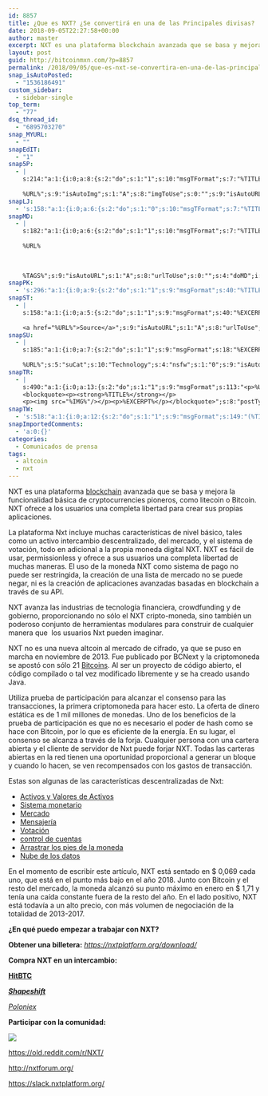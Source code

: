 ```yaml
---
id: 8857
title: ¿Que es NXT? ¿Se convertirá en una de las Principales divisas?
date: 2018-09-05T22:27:58+00:00
author: master
excerpt: NXT es una plataforma blockchain avanzada que se basa y mejora la funcionalidad básica de cryptocurrencies pioneros, como litecoin o Bitcoin. NXT ofrece a los usuarios una completa libertad para crear sus propias aplicaciones.
layout: post
guid: http://bitcoinmxn.com/?p=8857
permalink: /2018/09/05/que-es-nxt-se-convertira-en-una-de-las-principales-divisas/
snap_isAutoPosted:
  - "1536186491"
custom_sidebar:
  - sidebar-single
top_term:
  - "77"
dsq_thread_id:
  - "6895703270"
snap_MYURL:
  - ""
snapEdIT:
  - "1"
snap5P:
  - |
    s:214:"a:1:{i:0;a:8:{s:2:"do";s:1:"1";s:10:"msgTFormat";s:7:"%TITLE%";s:9:"msgFormat";s:18:"%EXCERPT%
    
    %URL%";s:9:"isAutoImg";s:1:"A";s:8:"imgToUse";s:0:"";s:9:"isAutoURL";s:1:"A";s:8:"urlToUse";s:0:"";s:4:"do5P";i:0;}}";
snapLJ:
  - 's:158:"a:1:{i:0;a:6:{s:2:"do";s:1:"0";s:10:"msgTFormat";s:7:"%TITLE%";s:9:"msgFormat";s:9:"%EXCERPT%";s:9:"isAutoURL";s:1:"A";s:8:"urlToUse";s:0:"";s:4:"doLJ";i:0;}}";'
snapMD:
  - |
    s:182:"a:1:{i:0;a:6:{s:2:"do";s:1:"1";s:10:"msgTFormat";s:7:"%TITLE%";s:9:"msgFormat";s:32:"%EXCERPT%
    
    %URL%
    
    
    
    %TAGS%";s:9:"isAutoURL";s:1:"A";s:8:"urlToUse";s:0:"";s:4:"doMD";i:0;}}";
snapPK:
  - 's:296:"a:1:{i:0;a:9:{s:2:"do";s:1:"1";s:9:"msgFormat";s:40:"%TITLE% - %URL% #bitcoin #mexico #crypto";s:9:"isAutoURL";s:1:"A";s:8:"urlToUse";s:0:"";s:4:"doPK";i:0;s:8:"isPosted";s:1:"1";s:4:"pgID";i:1386877444;s:7:"postURL";s:30:"https://www.plurk.com/p/mxplhg";s:5:"pDate";s:19:"2018-09-05 22:28:08";}}";'
snapST:
  - |
    s:158:"a:1:{i:0;a:5:{s:2:"do";s:1:"1";s:9:"msgFormat";s:40:"%EXCERPT%
    
    <a href="%URL%">Source</a>";s:9:"isAutoURL";s:1:"A";s:8:"urlToUse";s:0:"";s:4:"doST";i:0;}}";
snapSU:
  - |
    s:185:"a:1:{i:0;a:7:{s:2:"do";s:1:"1";s:9:"msgFormat";s:18:"%EXCERPT%
    
    %URL%";s:5:"suCat";s:10:"Technology";s:4:"nsfw";s:1:"0";s:9:"isAutoURL";s:1:"A";s:8:"urlToUse";s:0:"";s:4:"doSU";i:0;}}";
snapTR:
  - |
    s:490:"a:1:{i:0;a:13:{s:2:"do";s:1:"1";s:9:"msgFormat";s:113:"<p>%URL%</p>
    <blockquote><p><strong>%TITLE%</strong></p>
    <p><img src="%IMG%"/></p><p>%EXCERPT%</p></blockquote>";s:8:"postType";s:1:"T";s:10:"msgTFormat";s:7:"%TITLE%";s:9:"isAutoImg";s:1:"A";s:8:"imgToUse";s:0:"";s:9:"isAutoURL";s:1:"A";s:8:"urlToUse";s:0:"";s:4:"doTR";i:0;s:8:"isPosted";s:1:"1";s:4:"pgID";i:177780201093;s:7:"postURL";s:46:"http://bitcoinmxn.tumblr.com/post/177780201093";s:5:"pDate";s:19:"2018-09-05 22:28:11";}}";
snapTW:
  - 's:518:"a:1:{i:0;a:12:{s:2:"do";s:1:"1";s:9:"msgFormat";s:149:"(%TITLE%) - %URL% #bitcoin #criptomonedas #criptomoneda #blockchain #bitcoinMexico #bitcoinpanama #bitcoinvenezuela #ethereum #mexico #cryptocurrency";s:8:"attchImg";s:1:"1";s:9:"isAutoImg";s:1:"A";s:8:"imgToUse";s:0:"";s:9:"isAutoURL";s:1:"A";s:8:"urlToUse";s:0:"";s:4:"doTW";i:0;s:8:"isPosted";s:1:"1";s:4:"pgID";s:19:"1037467462286098433";s:7:"postURL";s:58:"https://twitter.com/mxn_bitcoin/status/1037467462286098433";s:5:"pDate";s:19:"2018-09-05 22:28:13";}}";'
snapImportedComments:
  - 'a:0:{}'
categories:
  - Comunicados de prensa
tags:
  - altcoin
  - nxt
---
```

NXT es una plataforma [blockchain](http://bitcoinmxn.com/category/blockchain/) avanzada que se basa y mejora la funcionalidad básica de cryptocurrencies pioneros, como litecoin o Bitcoin. NXT ofrece a los usuarios una completa libertad para crear sus propias aplicaciones.

La plataforma Nxt incluye muchas características de nivel básico, tales como un activo intercambio descentralizado, del mercado, y el sistema de votación, todo en adicional a la propia moneda digital NXT. NXT es fácil de usar, permissionless y ofrece a sus usuarios una completa libertad de muchas maneras. El uso de la moneda NXT como sistema de pago no puede ser restringida, la creación de una lista de mercado no se puede negar, ni es la creación de aplicaciones avanzadas basadas en blockchain a través de su API.

NXT avanza las industrias de tecnología financiera, crowdfunding y de gobierno, proporcionando no sólo el NXT cripto-moneda, sino también un poderoso conjunto de herramientas modulares para construir de cualquier manera que  los usuarios Nxt pueden imaginar.

NXT no es una nueva altcoin al mercado de cifrado, ya que se puso en marcha en noviembre de 2013. Fue publicado por BCNext y la criptomoneda se apostó con sólo 21 [Bitcoins](http://bitcoinmxn.com/category/bitcoin/). Al ser un proyecto de código abierto, el código compilado o tal vez modificado libremente y se ha creado usando Java.

Utiliza prueba de participación para alcanzar el consenso para las transacciones, la primera criptomoneda para hacer esto. La oferta de dinero estática es de 1 mil millones de monedas. Uno de los beneficios de la prueba de participación es que no es necesario el poder de hash como se hace con Bitcoin, por lo que es eficiente de la energía. En su lugar, el consenso se alcanza a través de la forja. Cualquier persona con una cartera abierta y el cliente de servidor de Nxt puede forjar NXT. Todas las carteras abiertas en la red tienen una oportunidad proporcional a generar un bloque y cuando lo hacen, se ven recompensados con los gastos de transacción.

Estas son algunas de las características descentralizadas de Nxt:

  * <a href="http://nxt.org/what-is-nxt/asset-exchange/" target="_blank" rel="noopener" data-saferedirecturl="https://www.google.com/url?hl=en&q=http://nxt.org/what-is-nxt/asset-exchange/&source=gmail&ust=1536272242325000&usg=AFQjCNHCGectgSY1qzeEjywRnaVRdmf5Tw">Activos y Valores de Activos</a>
  * <a href="http://nxt.org/what-is-nxt/monetary-system/" target="_blank" rel="noopener" data-saferedirecturl="https://www.google.com/url?hl=en&q=http://nxt.org/what-is-nxt/monetary-system/&source=gmail&ust=1536272242325000&usg=AFQjCNFSj52CEoC727r-SO1a_5Xxa1ASfw">Sistema monetario</a>
  * <a href="http://nxt.org/what-is-nxt/marketplace/" target="_blank" rel="noopener" data-saferedirecturl="https://www.google.com/url?hl=en&q=http://nxt.org/what-is-nxt/marketplace/&source=gmail&ust=1536272242325000&usg=AFQjCNElAUwQ5k-CkobFFGb2aXmojp88LA">Mercado</a>
  * <a href="http://nxt.org/what-is-nxt/messaging/" target="_blank" rel="noopener" data-saferedirecturl="https://www.google.com/url?hl=en&q=http://nxt.org/what-is-nxt/messaging/&source=gmail&ust=1536272242325000&usg=AFQjCNGDcMYYWrL-r1uql33WlTQWNZ4DEw">Mensajería</a>
  * <a href="http://nxt.org/what-is-nxt/voting/" target="_blank" rel="noopener" data-saferedirecturl="https://www.google.com/url?hl=en&q=http://nxt.org/what-is-nxt/voting/&source=gmail&ust=1536272242325000&usg=AFQjCNFmw1KjZuOapKH2052ZCz0rw1YvlA">Votación</a>
  * <a href="http://nxt.org/what-is-nxt/account-control/" target="_blank" rel="noopener" data-saferedirecturl="https://www.google.com/url?hl=en&q=http://nxt.org/what-is-nxt/account-control/&source=gmail&ust=1536272242325000&usg=AFQjCNEMmOvyYNNFuh0usYOF0j5TImLycw">control de cuentas</a>
  * <a href="http://nxt.org/what-is-nxt/coin-shuffling/" target="_blank" rel="noopener" data-saferedirecturl="https://www.google.com/url?hl=en&q=http://nxt.org/what-is-nxt/coin-shuffling/&source=gmail&ust=1536272242325000&usg=AFQjCNEcK_IbZ1fehWAglyC9g0DGasVrpQ">Arrastrar los pies de la moneda</a>
  * <a href="http://nxt.org/what-is-nxt/data-cloud/" target="_blank" rel="noopener" data-saferedirecturl="https://www.google.com/url?hl=en&q=http://nxt.org/what-is-nxt/data-cloud/&source=gmail&ust=1536272242325000&usg=AFQjCNG4U8_31p6Hi8cAlILKc6bS3krW-Q">Nube de los datos</a>

En el momento de escribir este artículo, NXT está sentado en $ 0,069 cada uno, que está en el punto más bajo en el año 2018. Junto con Bitcoin y el resto del mercado, la moneda alcanzó su punto máximo en enero en $ 1,71 y tenía una caída constante fuera de la resto del año. En el lado positivo, NXT está todavía a un alto precio, con más volumen de negociación de la totalidad de 2013-2017.

**¿En qué puedo empezar a trabajar con NXT?**

**Obtener una billetera:** <cite><span class="m_6335587748354305299gmail-notranslate"><a href="https://nxtplatform.org/download/" target="_blank" rel="noopener" data-saferedirecturl="https://www.google.com/url?hl=en&q=https://nxtplatform.org/download/&source=gmail&ust=1536272242325000&usg=AFQjCNG847wOZehMYwlV7ThLMTWWcO-UBg">https://<wbr />nxtplatform.org/download/</a></span></cite>

**Compra NXT en un intercambio:**

**[HitBTC](https://hitbtc.com/?ref_id=5a4d861956ccd)**

[<cite><b>Shapeshift</b></cite>](http://www.shapeshift.io/)

[<cite>Poloniex</cite>](https://poloniex.com/exchange/BTC_NXT)

**Participar con la comunidad:**

<div class="yj6qo ajU">
  <div id=":za" class="ajR" tabindex="0" role="button" aria-label="Hide expanded content" data-tooltip="Hide expanded content">
    <img class="ajT" src="https://ssl.gstatic.com/ui/v1/icons/mail/images/cleardot.gif" />
  </div>
</div>

<div class="adL">
  <p>
    <span class="m_6335587748354305299gmail-notranslate"><a href="https://old.reddit.com/r/NXT/" target="_blank" rel="noopener" data-saferedirecturl="https://www.google.com/url?hl=en&q=https://old.reddit.com/r/NXT/&source=gmail&ust=1536272242325000&usg=AFQjCNHF6rktchsL7kZ1Tw1Fq3QO9Qbm0Q">https://old.reddit.com/r/NXT/</a></span>
  </p>
  
  <p>
    <span class="m_6335587748354305299gmail-notranslate"><a href="http://nxtforum.org/" target="_blank" rel="noopener" data-saferedirecturl="https://www.google.com/url?hl=en&q=http://nxtforum.org/&source=gmail&ust=1536272242325000&usg=AFQjCNHe52YsAB8dcnHMwhrTzXZ-3B4elQ">http://nxtforum.org/</a></span>
  </p>
  
  <p>
    <span class="m_6335587748354305299gmail-notranslate"><a href="https://slack.nxtplatform.org/" target="_blank" rel="noopener" data-saferedirecturl="https://www.google.com/url?hl=en&q=https://slack.nxtplatform.org/&source=gmail&ust=1536272242325000&usg=AFQjCNH15B6eE8gubQaWh_XSntQlBijcqw">https://slack.nxtplatform.org/</a></span>
  </p>
</div>